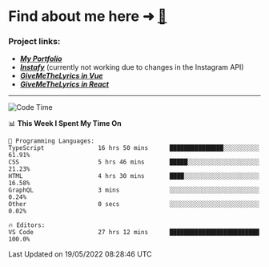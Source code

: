 # Find about me here ➜ [🧑](https://pauabella.dev)

### Project links:
- ***[My Portfolio](https://pauabella.dev)***
- ***[Instafy](https://instafy.me)*** (currently not working due to changes in the Instagram API)
- ***[GiveMeTheLyrics in Vue](https://lyrics.pauabella.dev)***
- ***[GiveMeTheLyrics in React](https://pauabella.dev/GiveMeTheLyrics)***

---
<!--START_SECTION:waka-->
![Code Time](http://img.shields.io/badge/Code%20Time-1%2C069%20hrs%2019%20mins-blue)

📊 **This Week I Spent My Time On** 

```text
💬 Programming Languages: 
TypeScript               16 hrs 50 mins      ███████████████░░░░░░░░░░   61.91% 
CSS                      5 hrs 46 mins       █████░░░░░░░░░░░░░░░░░░░░   21.23% 
HTML                     4 hrs 30 mins       ████░░░░░░░░░░░░░░░░░░░░░   16.58% 
GraphQL                  3 mins              ░░░░░░░░░░░░░░░░░░░░░░░░░   0.24% 
Other                    0 secs              ░░░░░░░░░░░░░░░░░░░░░░░░░   0.02%

🔥 Editors: 
VS Code                  27 hrs 12 mins      █████████████████████████   100.0%

```


 Last Updated on 19/05/2022 08:28:46 UTC
<!--END_SECTION:waka-->

